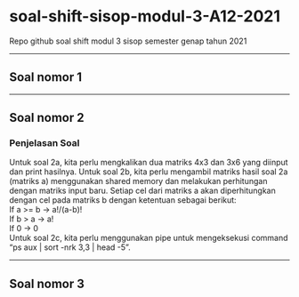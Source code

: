 # soal-shift-sisop-modul-3-A12-2021
 Repo github soal shift modul 3 sisop semester genap tahun 2021

<hr>

## Soal nomor 1


<hr>

## Soal nomor 2
### Penjelasan Soal
Untuk soal 2a, kita perlu mengkalikan dua matriks 4x3 dan 3x6 yang diinput dan print hasilnya. Untuk soal 2b, kita perlu mengambil matriks hasil soal 2a (matriks a) menggunakan shared memory dan melakukan perhitungan dengan matriks input baru. Setiap cel dari matriks a akan diperhitungkan dengan cel pada matriks b dengan ketentuan sebagai berikut:  
If a >= b  -> a!/(a-b)!  
If b > a -> a!  
If 0 -> 0  
Untuk soal 2c, kita perlu menggunakan pipe untuk mengeksekusi command “ps aux | sort -nrk 3,3 | head -5”.  


<hr>

## Soal nomor 3


